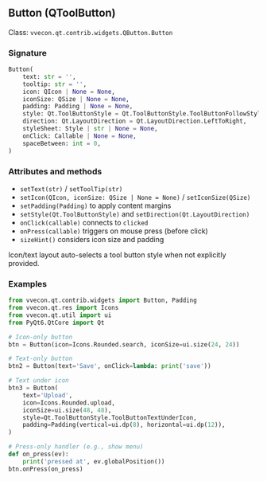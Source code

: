 ## Button (QToolButton)

Class: `vvecon.qt.contrib.widgets.QButton.Button`

### Signature
```python
Button(
    text: str = '',
    tooltip: str = '',
    icon: QIcon | None = None,
    iconSize: QSize | None = None,
    padding: Padding | None = None,
    style: Qt.ToolButtonStyle = Qt.ToolButtonStyle.ToolButtonFollowStyle,
    direction: Qt.LayoutDirection = Qt.LayoutDirection.LeftToRight,
    styleSheet: Style | str | None = None,
    onClick: Callable | None = None,
    spaceBetween: int = 0,
)
```

### Attributes and methods
- `setText(str)` / `setToolTip(str)`
- `setIcon(QIcon, iconSize: QSize | None = None)` / `setIconSize(QSize)`
- `setPadding(Padding)` to apply content margins
- `setStyle(Qt.ToolButtonStyle)` and `setDirection(Qt.LayoutDirection)`
- `onClick(callable)` connects to `clicked`
- `onPress(callable)` triggers on mouse press (before click)
- `sizeHint()` considers icon size and padding

Icon/text layout auto-selects a tool button style when not explicitly provided.

### Examples
```python
from vvecon.qt.contrib.widgets import Button, Padding
from vvecon.qt.res import Icons
from vvecon.qt.util import ui
from PyQt6.QtCore import Qt

# Icon-only button
btn = Button(icon=Icons.Rounded.search, iconSize=ui.size(24, 24))

# Text-only button
btn2 = Button(text='Save', onClick=lambda: print('save'))

# Text under icon
btn3 = Button(
    text='Upload',
    icon=Icons.Rounded.upload,
    iconSize=ui.size(48, 48),
    style=Qt.ToolButtonStyle.ToolButtonTextUnderIcon,
    padding=Padding(vertical=ui.dp(8), horizontal=ui.dp(12)),
)

# Press-only handler (e.g., show menu)
def on_press(ev):
    print('pressed at', ev.globalPosition())
btn.onPress(on_press)
```


